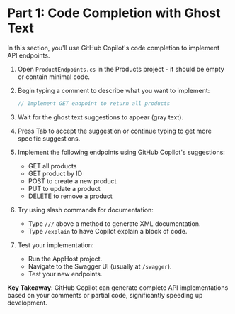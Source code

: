 # Part 1: Code Completion with Ghost Text

In this section, you'll use GitHub Copilot's code completion to implement API endpoints.

1. Open `ProductEndpoints.cs` in the Products project - it should be empty or contain minimal code.
2. Begin typing a comment to describe what you want to implement:
   ```csharp
   // Implement GET endpoint to return all products
   ```
3. Wait for the ghost text suggestions to appear (gray text).
4. Press Tab to accept the suggestion or continue typing to get more specific suggestions.
5. Implement the following endpoints using GitHub Copilot's suggestions:
   - GET all products
   - GET product by ID
   - POST to create a new product
   - PUT to update a product
   - DELETE to remove a product

6. Try using slash commands for documentation:
   - Type `///` above a method to generate XML documentation.
   - Type `/explain` to have Copilot explain a block of code.

7. Test your implementation:
   - Run the AppHost project.
   - Navigate to the Swagger UI (usually at `/swagger`).
   - Test your new endpoints.

**Key Takeaway**: GitHub Copilot can generate complete API implementations based on your comments or partial code, significantly speeding up development.
